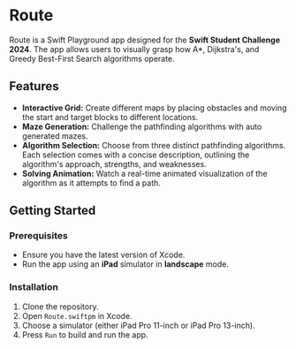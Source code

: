 # Route

Route is a Swift Playground app designed for the **Swift Student Challenge 2024**. The app allows users to visually grasp how A*, Dijkstra's, and Greedy Best-First Search algorithms operate.

## Features

- **Interactive Grid:** Create different maps by placing obstacles and moving the start and target blocks to different locations.
- **Maze Generation:** Challenge the pathfinding algorithms with auto generated mazes.
- **Algorithm Selection:** Choose from three distinct pathfinding algorithms. Each selection comes with a concise description, outlining the algorithm's approach, strengths, and weaknesses.
- **Solving Animation:** Watch a real-time animated visualization of the algorithm as it attempts to find a path.

## Getting Started

### Prerequisites

- Ensure you have the latest version of Xcode.
- Run the app using an **iPad** simulator in **landscape** mode.

### Installation

1. Clone the repository.
2. Open `Route.swiftpm` in Xcode.
3. Choose a simulator (either iPad Pro 11-inch or iPad Pro 13-inch).
4. Press `Run` to build and run the app.
